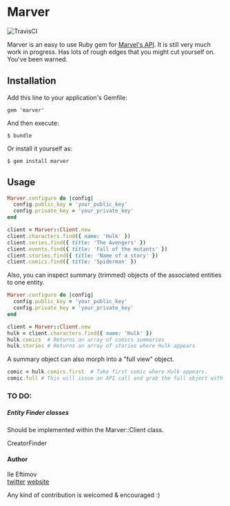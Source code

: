 Marver
======

![TravisCI](https://travis-ci.org/fteem/marver.svg?branch=master)

Marver is an easy to use Ruby gem for [Marvel's API](http://developer.marvel.com/).
It is still very much work in progress. Has lots of rough edges that you might cut yourself on. You've been warned.

## Installation

Add this line to your application's Gemfile:

    gem 'marver'

And then execute:

    $ bundle

Or install it yourself as:

    $ gem install marver

## Usage

```ruby
Marver.configure do |config|
  config.public_key = 'your_public_key'
  config.private_key = 'your_private_key'
end

client = Marver::Client.new
client.characters.find({ name: 'Hulk' })
client.series.find({ title: 'The Avengers' })
client.events.find({ title: 'Fall of the mutants' })
client.stories.find({ title: 'Name of a story' }) 
client.comics.find({ title: 'Spiderman' }) 
```

Also, you can inspect summary (trimmed) objects of the associated entities to one entity.

```ruby
Marver.configure do |config|
  config.public_key = 'your_public_key'
  config.private_key = 'your_private_key'
end

client = Marver::Client.new
hulk = client.characters.find({ name: 'Hulk' })
hulk.comics  # Returns an array of comics summaries
hulk.stories # Returns an array of stories where Hulk appears
```

A summary object can also morph into a "full view" object.

```ruby
comic = hulk.comics.first  # Take first comic where Hulk appears.
comic.full # This will issue an API call and grab the full object with all data for that comic.
```

### TO DO:

##### Entity Finder classes
Should be implemented within the Marver::Client class.

CreatorFinder

#### Author
Ile Eftimov <br/>
[twitter](http://twitter.com/fteem)  [website](http://eftimov.net)

Any kind of contribution is welcomed & encouraged :)